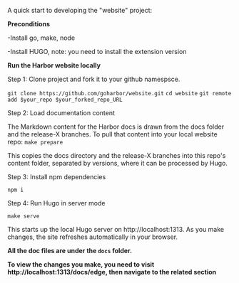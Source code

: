 A  quick start to developing the "website" project:

**Preconditions**

-Install  go, make, node 

-Install HUGO, note: you need to install the extension version


**Run the Harbor website locally**

Step 1: Clone project  and fork it to your github namespsce.

`git clone https://github.com/goharbor/website.git`
`cd website`
`git remote add $your_repo $your_forked_repo_URL`




Step 2: Load documentation content

The Markdown content for the Harbor docs is drawn from the docs folder and the release-X branches. To pull that content into your local website repo:
`make prepare`

This copies the docs directory and the release-X branches into this repo's content folder, separated by versions, where it can be processed by Hugo.

Step 3: Install npm dependencies

`npm i`

Step 4: Run Hugo in server mode

`make serve`

This starts up the local Hugo server on http://localhost:1313. As you make changes, the site refreshes automatically in your browser.



**All the doc files are under the `docs` folder.**


**To view the changes you make,  you need to visit http://localhost:1313/docs/edge,  then navigate to the related section**

